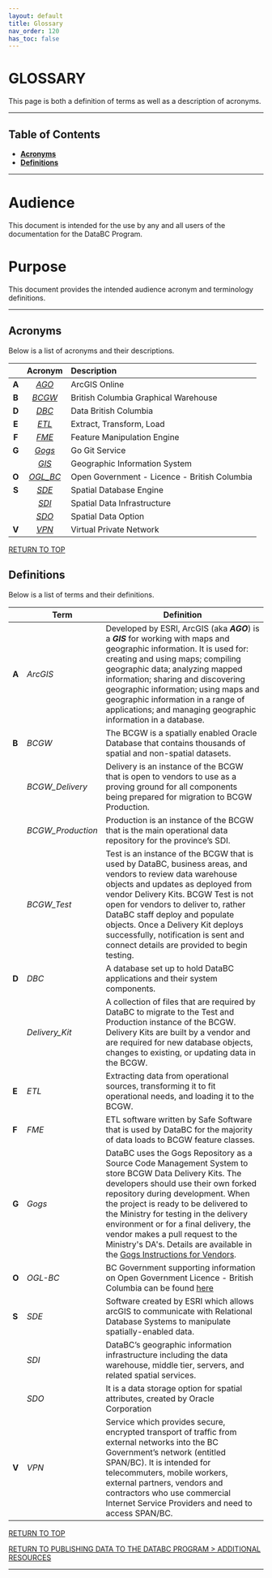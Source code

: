 ```yaml
---
layout: default
title: Glossary
nav_order: 120
has_toc: false
---
```


# GLOSSARY
This page is both a definition of terms as well as a description of acronyms.

-----------------------
## Table of Contents
+ [**Acronyms**](#acronyms)
+ [**Definitions**](#definitions)

-----------------------

# Audience

This document is intended for the use by any and all users of the documentation for the DataBC Program.

# Purpose

This document provides the intended audience acronym and terminology definitions. 

---------------------------------------------------------------------

## Acronyms

Below is a list of acronyms and their descriptions. 

| | Acronym | Description |
|:---:|:---:|:--- |
|**A**|[_AGO_](#ago)|ArcGIS Online|
|**B**|[_BCGW_](#bcgw) | British Columbia Graphical Warehouse |
|**D**|[_DBC_](#dbc) | Data British Columbia |
|**E**|[_ETL_](#etl) | Extract, Transform, Load |
|**F**|[_FME_](#fme) | Feature Manipulation Engine |
|**G**|[_Gogs_](#gogs)| Go Git Service |
| |[_GIS_](#gis)| Geographic Information System |
|**O**|[_OGL_BC_](#ogl-bc)| Open Government - Licence - British Columbia |
|**S**|[_SDE_](#sde)| Spatial Database Engine|
| |[_SDI_](#sdi)| Spatial Data Infrastructure|
| |[_SDO_](#sdo)| Spatial Data Option|
| **V** |[_VPN_](#vpn) | Virtual Private Network |

[RETURN TO TOP][1]

## Definitions

Below is a list of terms and their definitions.

| | Term | Definition |
|-|----|---------- |
|**A** |_ArcGIS_ | Developed by ESRI, ArcGIS (aka <a name=ago>_**AGO**_</a>) is a <a name=gis>_**GIS**_</a> for working with maps and geographic information. It is used for: creating and using maps; compiling geographic data; analyzing mapped information; sharing and discovering geographic information; using maps and geographic information in a range of applications; and managing geographic information in a database. |
|**B** |<a name=bcgw>_BCGW_</a>| The BCGW is a spatially enabled Oracle Database that contains thousands of spatial and non-spatial datasets. |
| | _BCGW_Delivery_ | Delivery is an instance of the BCGW that is open to vendors to use as a proving ground for all components being prepared for migration to BCGW Production. | 
| | _BCGW_Production_ | Production is an instance of the BCGW that is the main operational data repository for the province’s SDI. |
| | _BCGW_Test_ | Test is an instance of the BCGW that is used by DataBC, business areas, and vendors to review data warehouse objects and updates as deployed from vendor Delivery Kits. BCGW Test is not open for vendors to deliver to, rather DataBC staff deploy and populate objects. Once a Delivery Kit deploys successfully, notification is sent and connect details are provided to begin testing. |
| **D** |<a name=dbc>_DBC_</a> | A database set up to hold DataBC applications and their system components. |
| | _Delivery_Kit_ | A collection of files that are required by DataBC to migrate to the Test and Production instance of the BCGW. Delivery Kits are built by a vendor and are required for new database objects, changes to existing, or updating data in the BCGW. |
| **E** |<a name=etl>_ETL_</a> | Extracting data from operational sources, transforming it to fit operational needs, and loading it to the BCGW. |
| **F** |<a name=fme>_FME_</a> | ETL software written by Safe Software that is used by DataBC for the majority of data loads to BCGW feature classes. |
| **G** |<a name=gogs>_Gogs_</a> | DataBC uses the Gogs Repository as a Source Code Management System to store BCGW Data Delivery Kits. The developers should use their own forked repository during development. When the project is ready to be delivered to the Ministry for testing in the delivery environment or for a final delivery, the vendor makes a pull request to the Ministry's DA's. Details are available in the [Gogs Instructions for Vendors](https://gogs.data.gov.bc.ca/datasets/templates/src/master/delivery_kit/Gogs_Instructions_For_Vendors.md). |
| **O** | <a name=ogl-bc>_OGL-BC_| BC Government supporting information on Open Government Licence - British Columbia can be found [here](https://www2.gov.bc.ca/gov/content/data/open-data/open-government-licence-bc) | 
| **S** |<a name=sde>_SDE_</a> | Software created by ESRI which allows arcGIS to communicate with Relational Database Systems to manipulate spatially-enabled data. |
| |<a name=sdi>_SDI_</a> | DataBC’s geographic information infrastructure including the data warehouse, middle tier, servers, and related spatial services. |
| |<a name=sdo>_SDO_</a> | It is a data storage option for spatial attributes, created by Oracle Corporation
| **V** |<a name=vpn>_VPN_</a> | Service which provides secure, encrypted transport of traffic from external networks into the BC Government’s network (entitled SPAN/BC). It is intended for telecommuters, mobile workers, external partners, vendors and contractors who use commercial Internet Service Providers and need to access SPAN/BC. |

[RETURN TO TOP][1]

[RETURN TO PUBLISHING DATA TO THE DATABC PROGRAM > ADDITIONAL RESOURCES][2]

-------------------------------------------------------

[1]: #glossary
[2]: ../index.md#additional-references
